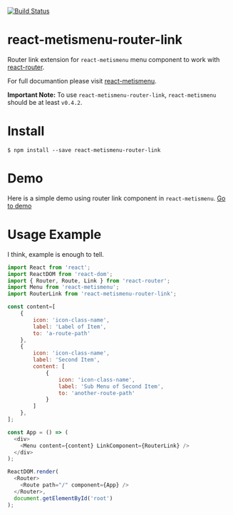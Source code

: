 [![Build Status](https://travis-ci.org/alpertuna/react-metismenu-router-link.svg?branch=master)](https://travis-ci.org/alpertuna/react-metismenu-router-link)

# react-metismenu-router-link

Router link extension for `react-metismenu` menu component to work with [react-router](https://github.com/reactjs/react-router).

For full documantion please visit [react-metismenu](https://github.com/alpertuna/react-metismenu).

**Important Note:** To use `react-metismenu-router-link`, `react-metismenu` should be at least `v0.4.2`.

# Install

```console
$ npm install --save react-metismenu-router-link
```

# Demo
Here is a simple demo using router link component in `react-metismenu`. [Go to demo](https://alpertuna.github.io/react-metismenu-router-link)


# Usage Example
I think, example is enough to tell.

```javascript
import React from 'react';
import ReactDOM from 'react-dom';
import { Router, Route, Link } from 'react-router';
import Menu from 'react-metismenu';
import RouterLink from 'react-metismenu-router-link';

const content=[
    {
        icon: 'icon-class-name',
        label: 'Label of Item',
        to: 'a-route-path'
    },
    {
        icon: 'icon-class-name',
        label: 'Second Item',
        content: [
            {
                icon: 'icon-class-name',
                label: 'Sub Menu of Second Item',
                to: 'another-route-path'
            }
        ]
    },
];

const App = () => (
  <div>
    <Menu content={content} LinkComponent={RouterLink} />
  </div>
);

ReactDOM.render(
  <Router>
    <Route path="/" component={App} />
  </Router>,
  document.getElementById('root')
);
```
